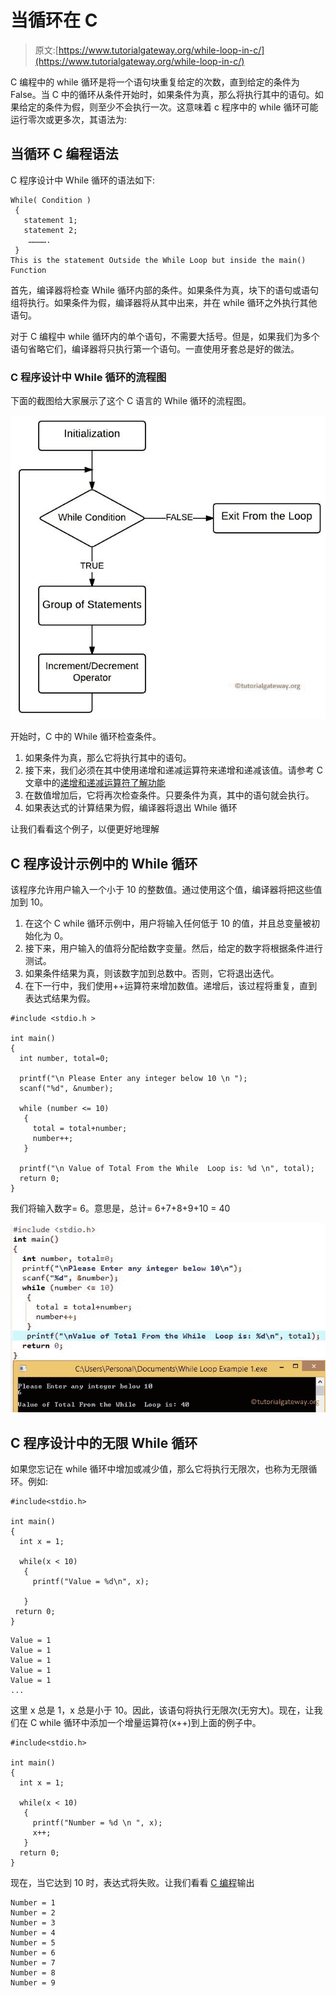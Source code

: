 # 当循环在 C

> 原文:[https://www.tutorialgateway.org/while-loop-in-c/](https://www.tutorialgateway.org/while-loop-in-c/)

C 编程中的 while 循环是将一个语句块重复给定的次数，直到给定的条件为 False。当 C 中的循环从条件开始时，如果条件为真，那么将执行其中的语句。如果给定的条件为假，则至少不会执行一次。这意味着 c 程序中的 while 循环可能运行零次或更多次，其语法为:

## 当循环 C 编程语法

C 程序设计中 While 循环的语法如下:

```
While( Condition )
 {
   statement 1;
   statement 2;
    ………….
 }
This is the statement Outside the While Loop but inside the main() Function
```

首先，编译器将检查 While 循环内部的条件。如果条件为真，块下的语句或语句组将执行。如果条件为假，编译器将从其中出来，并在 while 循环之外执行其他语句。

对于 C 编程中 while 循环内的单个语句，不需要大括号。但是，如果我们为多个语句省略它们，编译器将只执行第一个语句。一直使用牙套总是好的做法。

### C 程序设计中 While 循环的流程图

下面的截图给大家展示了这个 C 语言的 While 循环的流程图。

![While Loop In C Flow Chart](img/c7abab04147d6a9b7bb627b9accc4327.png)

开始时，C 中的 While 循环检查条件。

1.  如果条件为真，那么它将执行其中的语句。
2.  接下来，我们必须在其中使用递增和递减运算符来递增和递减该值。请参考 C 文章中的[递增和递减运算符了解功能](https://www.tutorialgateway.org/increment-and-decrement-operators-in-c/)
3.  在数值增加后，它将再次检查条件。只要条件为真，其中的语句就会执行。
4.  如果表达式的计算结果为假，编译器将退出 While 循环

让我们看看这个例子，以便更好地理解

## C 程序设计示例中的 While 循环

该程序允许用户输入一个小于 10 的整数值。通过使用这个值，编译器将把这些值加到 10。

1.  在这个 C while 循环示例中，用户将输入任何低于 10 的值，并且总变量被初始化为 0。
2.  接下来，用户输入的值将分配给数字变量。然后，给定的数字将根据条件进行测试。
3.  如果条件结果为真，则该数字加到总数中。否则，它将退出迭代。
4.  在下一行中，我们使用++运算符来增加数值。递增后，该过程将重复，直到表达式结果为假。

```
#include <stdio.h >

int main()
{
  int number, total=0;

  printf("\n Please Enter any integer below 10 \n ");
  scanf("%d", &number);

  while (number <= 10)
   {
     total = total+number;
     number++;
   }

  printf("\n Value of Total From the While  Loop is: %d \n", total); 
  return 0;
}
```

我们将输入数字= 6。意思是，总计= 6+7+8+9+10 = 40

![While Loop in C Programming 1](img/cc77e9c9003a8042d24cace7736cae0d.png)

## C 程序设计中的无限 While 循环

如果您忘记在 while 循环中增加或减少值，那么它将执行无限次，也称为无限循环。例如:

```
#include<stdio.h> 

int main()
{
  int x = 1;

  while(x < 10)
   {
     printf("Value = %d\n", x);    

   }
 return 0;
}
```

```
Value = 1
Value = 1
Value = 1
Value = 1
Value = 1
...
```

这里 x 总是 1，x 总是小于 10。因此，该语句将执行无限次(无穷大)。现在，让我们在 C while 循环中添加一个增量运算符(x++)到上面的例子中。

```
#include<stdio.h> 

int main()
{
  int x = 1;

  while(x < 10)
   {
     printf("Number = %d \n ", x); 
     x++;   
   }
  return 0;
}
```

现在，当它达到 10 时，表达式将失败。让我们看看 [C 编程](https://www.tutorialgateway.org/c-programming/)输出

```
Number = 1
Number = 2
Number = 3
Number = 4
Number = 5
Number = 6
Number = 7
Number = 8
Number = 9
```